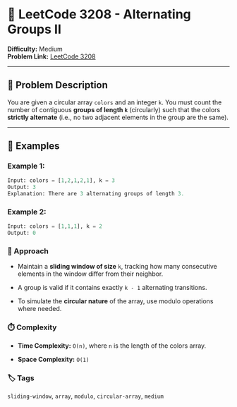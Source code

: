 # 🎨 LeetCode 3208 - Alternating Groups II

**Difficulty:** Medium  
**Problem Link:** [LeetCode 3208](https://leetcode.com/problems/alternating-groups-ii)

---

## 📘 Problem Description

You are given a circular array `colors` and an integer `k`. You must count the number of contiguous **groups of length `k`** (circularly) such that the colors **strictly alternate** (i.e., no two adjacent elements in the group are the same).

---

## 🧪 Examples

### Example 1:
```python
Input: colors = [1,2,1,2,1], k = 3
Output: 3
Explanation: There are 3 alternating groups of length 3.
```

### Example 2:
```python
Input: colors = [1,1,1], k = 2
Output: 0
```

### 🧠 Approach

- Maintain a **sliding window of size** `k`, tracking how many consecutive elements in the window differ from their neighbor.

- A group is valid if it contains exactly `k - 1` alternating transitions.

- To simulate the **circular nature** of the array, use modulo operations where needed.

### ⏱️ Complexity

- **Time Complexity:** `O(n)`, where `n` is the length of the colors array.

- **Space Complexity:** `O(1)`

### 🏷️ Tags

`sliding-window`, `array`, `modulo`, `circular-array`, `medium`